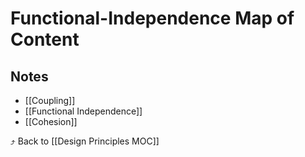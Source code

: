 # Functional-Independence Map of Content


## Notes
- [[Coupling]]
- [[Functional Independence]]
- [[Cohesion]]

⤴️ Back to [[Design Principles MOC]]